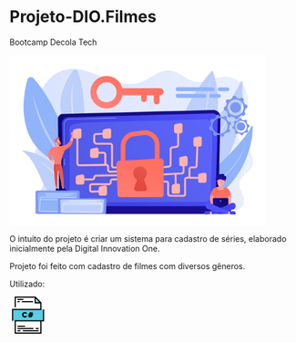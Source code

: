 # Projeto-DIO.Filmes

Bootcamp Decola Tech

<img align="center" src="https://github.com/Caio-Ruiz-Romanato/Projeto-DIO.Filmes/blob/main/20945479.jpg?raw=true" width="450"/> 

O intuito do projeto é criar um sistema para cadastro de séries, elaborado inicialmente pela Digital Innovation One.  


Projeto foi feito com cadastro de filmes com diversos gêneros.  

Utilizado:

<img align="rigth" src="https://github.com/Caio-Ruiz-Romanato/Projeto-DIO.Filmes/blob/main/C%23.png?raw=true" width="65"/>

